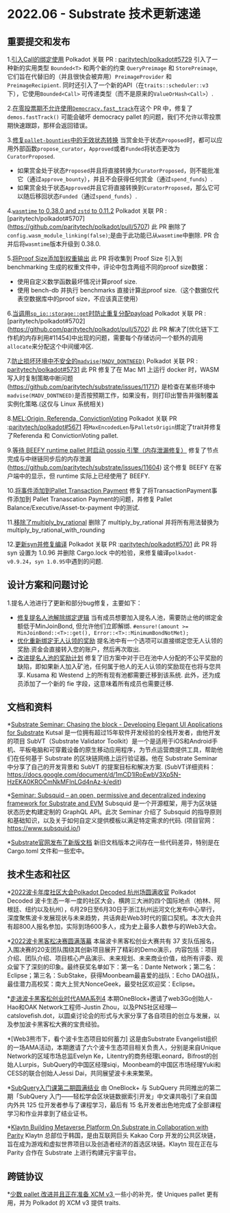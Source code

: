 # 2022.06 - Substrate 技术更新速递
## 重要提交和发布

1.[引入Call的绑定使用](https://github.com/paritytech/substrate/pull/11649) Polkadot 关联 PR : [paritytech/polkadot#5729](https://github.com/paritytech/polkadot/pull/5729) 引入了一种新的实用类型 `Bounded<T>` 和两个新的约束 `QueryPreimage` 和 `StorePreimage`, 它们旨在代替旧的（并且很快会被弃用）`PreimageProvider` 和 `PreimageRecipient`. 同时还引入了一个新的API（在`traits::scheduler::v3`下），它使用`Bounded<Call>` 可传递类型（而不是原来的`ValueOrHash<Call>`）.

2.[在零投票期不允许使用`Democracy.fast_track`](https://github.com/paritytech/substrate/pull/11666)在这个 PR 中，修复了`demos.fastTrack()` 可能会破坏 democracy pallet 的问题，我们不允许以零投票期快速跟踪，那样会返回错误。

3.[修复`pallet-bounties`中的无效状态转换](https://github.com/paritytech/substrate/pull/11630) 当赏金处于状态`Proposed`时，都可以应用外部函数`propose_curator`，`Approved`或者`Funded`将状态更改为`CuratorProposed`.
- 如果赏金处于状态`Proposed`并且将直接转换为`CuratorProposed`，则不能批准它（通过`approve_bounty`），并且不会获得任何赏金（通过`spend_funds`）.
- 如果赏金处于状态`Approved`并且它将直接转换到`CuratorProposed`，那么它可以随后移回状态`Funded`（通过`spend_funds`）.

4.[`wasmtime` to 0.38.0 and `zstd` to 0.11.2](https://github.com/paritytech/substrate/pull/11720) Polkadot 关联 PR : [paritytech/polkadot#5707] (https://github.com/paritytech/polkadot/pull/5707) 此 PR 删除了`config.wasm_module_linking(false)`;是由于此功能已从`wasmtime`中删除. PR 合并后将`wasmtime`版本升级到 0.38.0.

5.[将Proof Size添加到权重输出](https://github.com/paritytech/substrate/pull/11637) 此 PR 将收集到 Proof Size 引入到 benchmarking 生成的权重文件中，评论中包含两组不同的proof size数据：
- 使用自定义数学函数最坏情况计算proof size.
- 使用 bench-db 并执行 benchmarks 直接计算出proof size.（这个数据仅代表空数据库中的proof size，不应该真正使用）

6.[当调用`sp_io::storage::get`时防止重复分配payload](https://github.com/paritytech/substrate/pull/11523) Polkadot 关联 PR : [paritytech/polkadot#5702] (https://github.com/paritytech/polkadot/pull/5702) 此 PR 解决了[优化链下工作机的内存利用#11454]中出现的问题，需要每个存储访问一个额外的调用`allocate`来分配这个中间缓冲区.

7.[防止损坏环境中不安全的`madvise(MADV_DONTNEED)`](https://github.com/paritytech/substrate/pull/11722) Polkadot 关联 PR : [paritytech/polkadot#5731](https://github.com/paritytech/polkadot/pull/5731) 此 PR 修复了在 Mac M1 上运行 docker 时，WASM 写入时复制策略中断问题 (https://github.com/paritytech/substrate/issues/11717) 是检查在某些环境中`madvise(MADV_DONTNEED)`是否按预期工作，如果没有，则打印出警告并强制覆盖实例化策略.(这仅与 Linux 系统相关)

8.[MEL:Origin, Referenda, ConvictionVoting](https://github.com/paritytech/substrate/pull/11631) Polkadot 关联 PR :[paritytech/polkadot#5671](https://github.com/paritytech/polkadot/pull/5671) 将`MaxEncodedLen`与`PalletsOrigin`绑定了trait并修复了Referenda 和 ConvictionVoting pallet.

9.[等待 BEEFY runtime pallet 时启动 gossip 引擎（内存泄漏修复）](https://github.com/paritytech/substrate/pull/11694) 修复了节点完成与中继链同步后的内存泄漏(https://github.com/paritytech/substrate/issues/11604) 这个修复 BEEFY 在客户端中的显示，但 runtime 实际上已经使用了 BEEFY.

10.[将事件添加到Pallet Transaction Payment](https://github.com/paritytech/substrate/pull/11618) 修复了将TransactionPayment事件添加到 Pallet Tranascation Payment的问题，并修复 Pallet Balance/Executive/Asset-tx-payment 中的测试.

11.[移除了multiply_by_rational](https://github.com/paritytech/substrate/pull/11598) 删除了 multiply_by_rational 并将所有用法替换为 multiply_by_rational_with_rounding

12.[更新syn并修复编译](https://github.com/paritytech/substrate/pull/11707) Polkadot 关联 PR :[paritytech/polkadot#5701](https://github.com/paritytech/polkadot/pull/5701) 此 PR 将 syn 设置为 1.0.96 并删除 Cargo.lock 中的检验，来修复编译`polkadot-v0.9.24`，`syn 1.0.95`中遇到的问题.


## 设计方案和问题讨论

1.提名人池进行了更新和部分bug修复，主要如下：
- [修复提名人池解除绑定逻辑](https://github.com/paritytech/substrate/issues/11664) 当有成员想要加入提名人池，需要防止他的绑定金额低于MinJoinBond, 但允许他们立即解绑. `#ensure!(amount >= MinJoinBond::<T>::get(), Error::<T>::MinimumBondNotMet); ` 
- [优化重新绑定无人认领的奖励](https://github.com/paritytech/substrate/issues/11671) 提名池中有一个选项可以直接绑定您无人认领的奖励.资金会直接转入您的账户，然后再次取出.
- [改进提名人池的奖励计划](https://github.com/paritytech/substrate/pull/11669) 修复了旧方案中对于已在池中人分配的不公平奖励的缺陷，即如果新人加入矿池，任何属于他人的无人认领的奖励现在也将与您共享. Kusama 和 Westend 上的所有现有池都需要迁移到该系统. 此外，还为成员添加了一个新的 fie 字段，这意味着所有成员也需要迁移.

## 文档和资料

*[Substrate Seminar: Chasing the block - Developing Elegant UI Applications for Substrate](https://youtu.be/e-o_hTj3UFk) Kutsal 是一位拥有超过15年软件开发经验的全栈开发者，由他开发的项目 SubVT（Substrate Validator Toolkit）是一个是适用于iOS和Android手机、平板电脑和可穿戴设备的原生移动应用程序，为节点运营商提供工具，帮助他们在任何基于 Substrate 的区块链网络上运行验证器。他在 Substrate Seminar 中分享了自己的开发背景和 SubVT 的提案目标和解决方案. (SubVT详细资料：https://docs.google.com/document/d/1mCD1lRoEwbV3Xp5N-HzEKA0KROCmNkMFInLGd4nAz-k/edit)

*[Seminar: Subsquid – an open, permissive and decentralized indexing framework for Substrate and EVM](https://youtu.be/CVK77w18z2g) Subsquid 是一个开源框架，用于为区块链状态历史构建定制的 GraphQL API。此次 Seminar 介绍了 Subsquid 的指导原则和基础知识，以及关于如何自定义提供模板以满足特定需求的代码. (项目官网：https://www.subsquid.io/)

*[Substrate官网发布了新版文档](https://github.com/substrate-developer-hub/substrate-docs/issues/1132) 新旧文档版本之间存在一些代码差异，特别是在 Cargo.toml 文件和一些宏中。


## 技术生态和社区

*[2022波卡年度社区大会Polkadot Decoded 杭州场圆满收官](https://mp.weixin.qq.com/s/6uXaNM6ZtywQMCQD74cCZw) Polkadot Decoded 波卡生态一年一度的社区大会，横跨三大洲的四个国际地点（柏林、阿根廷、纽约以及杭州），6月29日至6月30日于浙江杭州运河文化发布中心举行，深度聚焦波卡发展现状与未来趋势，共话奔赴Web3时代的窗口契机。本次大会共有超800人报名参加，实际到场600多人，成为史上最多人数参与的Web3大会。

*[2022波卡黑客松决赛圆满落幕](https://mp.weixin.qq.com/s/KPP2TfmGxM2nfwS5Kq016Q) 本届波卡黑客松创业大赛共有 37 支队伍报名，入围决赛的20支团队围绕其创新项目展开了精彩的Demo演示，内容包括：项目介绍、团队介绍、项目核心产品演示、未来规划、未来商业价值，给所有评委、观众留下了深刻的印象。最终获奖名单如下：第一名：Dante Network；第二名：Eclipse；第三名：SubStake，获得Moonbeam最喜爱的战队：Echo DAO战队，最佳潜力高校奖：南大上贸大NonceGeek，最受社区欢迎奖：Eclipse。

*[走进波卡黑客松创业时代AMA系列4](https://www.youtube.com/watch?v=_UGCnbJHolc) 本期OneBlock+邀请了web3Go创始人-Hao和OAK Network工程师-Justin Zhou，以及PNS社区经理—catslovefish.dot，以圆桌讨论会的形式与大家分享了各自项目的创立与发展，以及参加波卡黑客松大赛的宝贵经验。

*[Web3熊市下，看个波卡生态项目如何蓄力] 这是由Substrate Evangelist组织的一场AMA活动，本期邀请了六个波卡生态项目相关负责人，分别是来自Unique Network的区域市场总监Evelyn Ke，Litentry的商务经理Leonard，Bifrost的创始人Lurpis，SubQuery的中国区经理siqi，Moonbeam的中国区市场经理Yuki和CESS的联合创始人Jessi Dai，共同展望波卡未来繁荣。

*[SubQuery入门课第二期圆满结业](https://mp.weixin.qq.com/s/OF0u7gd-2lQtk51QMi-Fyg) 由 OneBlock+ 与 SubQuery 共同推出的第二期「SubQuery 入门——轻松学会区块链数据索引开发」中文课共吸引了来自国内外共 125 位开发者参与了课程学习，最后有 15 名开发者出色地完成了全部课程学习和作业并拿到了结业证书。

*[Klaytn Building Metaverse Platform On Substrate in Collaboration with Parity](https://www.parity.io/blog/klaytn-building-metaverse-platform-on-substrate-in-collaboration-with-parity) Klaytn 总部位于韩国，是由互联网巨头 Kakao Corp 开发的公共区块链，旨在成为游戏和虚拟世界项目以及创造者经济的首选区块链。Klaytn 现在正在与 Parity 合作在 Substrate 上进行构建元宇宙平台。

## 跨链协议
*[少数 pallet 改进并且正在准备 XCM v3 ](https://github.com/paritytech/substrate/pull/10896)一些小的补充，使 Uniques pallet 更有​​用，并为 Polkadot 的 XCM v3 提供 traits.


